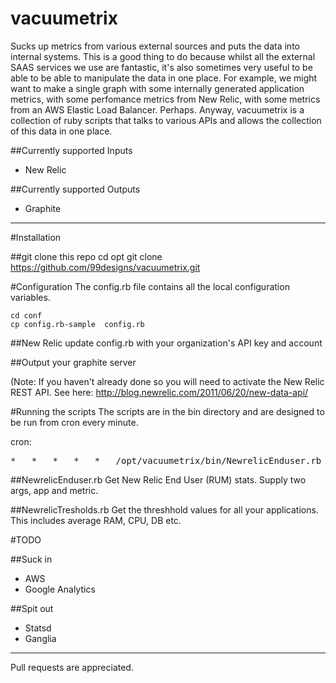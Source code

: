 vacuumetrix
===========

Sucks up metrics from various external sources and puts the data into internal systems. 
This is a good thing to do because whilst all the external SAAS services we use are fantastic, it's also sometimes very useful to be able to be able to manipulate the data in one place.  For example, we might want to make a single graph with some internally generated application metrics, with some perfomance metrics from New Relic, with some metrics from an AWS Elastic Load Balancer.  Perhaps.  Anyway, vacuumetrix is a collection of ruby scripts that talks to various APIs and allows the collection of this data in one place.  


##Currently supported Inputs

* New Relic


##Currently supported Outputs

* Graphite


------------
#Installation

##git clone this repo
    cd opt
    git clone https://github.com/99designs/vacuumetrix.git 	

#Configuration
The config.rb file contains all the local configuration variables.

    cd conf 
    cp config.rb-sample  config.rb

##New Relic
 update config.rb with your organization's API key and account 

##Output
 your graphite server

(Note:  If you haven't already done so you will need to activate the New Relic REST API.  See here: http://blog.newrelic.com/2011/06/20/new-data-api/

#Running the scripts
The scripts are in the bin directory and are designed to be run from cron every minute.

cron:
<pre>
*	*	*	*	*	/opt/vacuumetrix/bin/NewrelicEnduser.rb 123 metricyouwant
</pre>

##NewrelicEnduser.rb
Get New Relic End User (RUM) stats.  Supply two args, app and metric.  

##NewrelicTresholds.rb
Get the threshhold values for all your applications.  This includes average RAM, CPU, DB etc.


#TODO

##Suck in

* AWS
* Google Analytics

##Spit out 

* Statsd
* Ganglia 


------------
Pull requests are appreciated.

